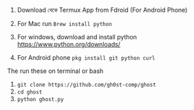 1) Download  থেকে Termux App from Fdroid (For Android Phone)


2) For Mac run ```Brew install python```
3) For windows, download and install python https://www.python.org/downloads/
4) For Android phone ```pkg install git python curl```


The run these on terminal or bash
1. ```git clone https://github.com/gh0st-comp/ghost```
2. ```cd ghost```
3.  ```python ghost.py```
